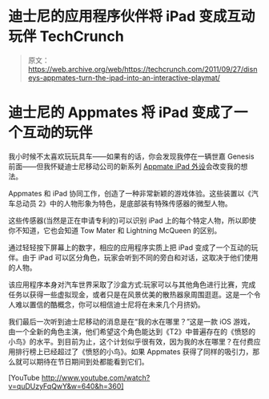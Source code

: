 # 迪士尼的应用程序伙伴将 iPad 变成互动玩伴 TechCrunch

> 原文：<https://web.archive.org/web/https://techcrunch.com/2011/09/27/disneys-appmates-turn-the-ipad-into-an-interactive-playmat/>

# 迪士尼的 Appmates 将 iPad 变成了一个互动的玩伴

我小时候不太喜欢玩玩具车——如果有的话，你会发现我停在一辆世嘉 Genesis 前面——但我怀疑迪士尼移动公司的新系列 [Appmate iPad 外设](https://web.archive.org/web/20230204194834/http://eon.businesswire.com/news/eon/20110927006091/en/Disney-Introduces-Appmates-Mobile-Application-Toys-%E2%80%93)会改变我的想法。

Appmates 和 iPad 协同工作，创造了一种非常新颖的游戏体验。这些装置以《汽车总动员 2》中的人物形象为特色，是底部装有特殊传感器的微型人物。

这些传感器(当然是正在申请专利的)可以识别 iPad 上的每个特定人物，所以即使你不知道，它也会知道 Tow Mater 和 Lightning McQueen 的区别。

通过轻轻按下屏幕上的数字，相应的应用程序实质上把 iPad 变成了一个互动的玩伴。由于 iPad 可以区分角色，玩家会听到不同的旁白和对话，这取决于他们使用的人物。

该应用程序本身对汽车世界采取了沙盒方式:玩家可以与其他角色进行比赛，完成任务以获得一些虚拟现金，或者只是在风景优美的散热器泉周围逛逛。这是一个令人难以置信的酷概念，你可以相信迪士尼将在未来几个月挤奶。

我们最后一次听到迪士尼移动的消息是在“我的水在哪里？”这是一款 iOS 游戏，由一个全新的角色主演，他们希望这个角色能达到《T2》中普遍存在的《愤怒的小鸟》的水平。到目前为止，这个计划似乎很有效，因为我的水在哪里？在付费应用排行榜上已经超过了《愤怒的小鸟》。如果 Appmates 获得了同样的吸引力，那么就可以期待在节日期间到处都能看到它们。

[YouTube http://www.youtube.com/watch?v=quDUzyFqQwY&w=640&h=360]